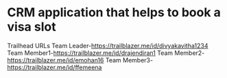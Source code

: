# CRM application that helps to book a visa slot
Trailhead URLs
Team Leader-https://trailblazer.me/id/divyakavitha1234
Team Member1-https://trailblazer.me/id/drajendiran1
Team Member2-https://trailblazer.me/id/emohan16
Team Member3-https://trailblazer.me/id/ffemeena
